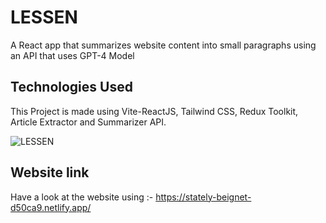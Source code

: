 # LESSEN
A React app that summarizes website content into small paragraphs using an API that uses GPT-4 Model

## Technologies Used
This Project is made using Vite-ReactJS, Tailwind CSS, Redux Toolkit, Article Extractor and Summarizer API.

![LESSEN ](https://github.com/gauravgupta1272/LESSEN/assets/94973913/eb0add18-d9ca-4ae5-9b1f-13cebdbfb0e1)

## Website link
Have a look at the website using :- https://stately-beignet-d50ca9.netlify.app/



